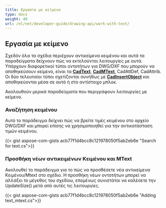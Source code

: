 ```yaml
---
title: Εργασία με κείμενο
type: docs
weight: 40
url: /el/net/developer-guide/drawing-api/work-with-text/
---
```


## **Εργασία με κείμενο**

Σχεδόν όλα τα σχέδια περιέχουν αντικείμενα κειμένου και αυτά τα παραδείγματα δείχνουν πώς να εκτελούνται λειτουργίες με αυτά. 
Υπάρχουν διαφορετικοί τύποι οντοτήτων για DWG/DXF που μπορούν να αποθηκεύσουν κείμενο, είναι τα [**CadText**](https://reference.aspose.com/cad/net/aspose.cad.fileformats.cad.cadobjects/cadtext/), 
[**CadMText**](https://reference.aspose.com/cad/net/aspose.cad.fileformats.cad.cadobjects/cadmtext/),
CadAttDef, CadAttrib. Οι δύο τελευταίοι τύποι σχετίζονται συνήθως 
με [**CadInsertObject**](https://reference.aspose.com/cad/net/aspose.cad.fileformats.cad.cadobjects/cadinsertobject/)
και αποθηκεύονται μέσα σε αυτό ή στο αντίστοιχο μπλοκ.

Ακολουθούν μερικά παραδείγματα που περιγράφουν λειτουργίες με κείμενο.

### **Αναζήτηση κειμένου**

Αυτό το παράδειγμα δείχνει πώς να βρείτε τιμές κειμένου στο αρχείο DWG/DXF και μπορεί επίσης να χρησιμοποιηθεί για την αντικατάσταση τιμών κειμένου.

{{< gist aspose-com-gists acb77f1d4bcc8c121978050f5ab2eb6e "Search for text.cs">}}

### **Προσθήκη νέων αντικειμένων Κειμένου και MText**

Ακολουθεί το παράδειγμα για το πώς να προσθέσετε νέα αντικείμενα Κειμένου/Mtext στο σχέδιο. Η προσθήκη νέων οντοτήτων μπορεί να αλλάξει το μέγεθος του σχεδίου, επομένως συνιστάται
να καλέσετε την UpdateSize() μετά από αυτές τις λειτουργίες.

{{< gist aspose-com-gists acb77f1d4bcc8c121978050f5ab2eb6e "Adding text_mtext.cs">}}
